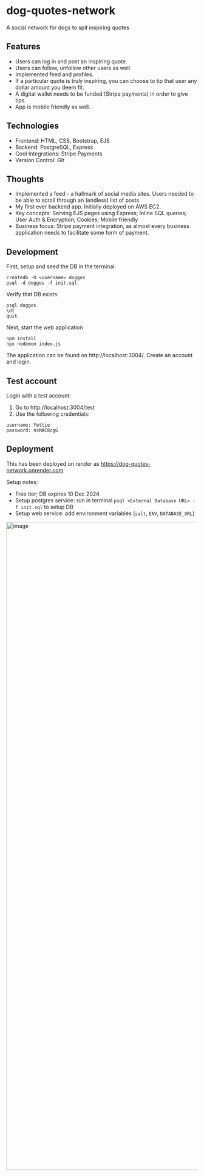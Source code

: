 # dog-quotes-network

A social network for dogs to spit inspiring quotes

## Features

- Users can log in and post an inspiring quote.
- Users can follow, unfollow other users as well.
- Implemented feed and profiles.
- If a particular quote is truly inspiring, you can choose to tip that user any dollar amount you deem fit.
- A digital wallet needs to be funded (Stripe payments) in order to give tips.
- App is mobile friendly as well.

## Technologies

- Frontend: HTML, CSS, Bootstrap, EJS
- Backend: PostgreSQL, Express
- Cool Integrations: Stripe Payments
- Version Control: Git

## Thoughts

- Implemented a feed - a hallmark of social media sites. Users needed to be able to scroll through an (endless) list of posts
- My first ever backend app. Initially deployed on AWS EC2.
- Key concepts: Serving EJS pages using Express; Inline SQL queries; User Auth & Encryption; Cookies; Mobile friendly
- Business focus: Stripe payment integration, as almost every business application needs to facilitate some form of payment.

## Development

First, setup and seed the DB in the terminal:

```
createdb -U <username> doggos
psql -d doggos -f init.sql
```

Verify that DB exists:

```
psql doggos
\dt
quit
```

Next, start the web application

```
npm install
npx nodemon index.js
```

The application can be found on http://localhost:3004/.
Create an account and login.

## Test account

Login with a test account:

1. Go to http://localhost:3004/test
2. Use the following credentials:

```
username: Yettie
password: nsMAC8cgG
```

## Deployment
This has been deployed on render as https://dog-quotes-network.onrender.com 

Setup notes:
- Free tier; DB expires 10 Dec 2024
- Setup postgres service: run in terminal `psql <External Database URL> -f init.sql` to setup DB
- Setup web service: add environment variables (`salt`, `ENV`, `DATABASE_URL`)
<img width="1701" alt="image" src="https://github.com/user-attachments/assets/1e8d14c4-fac3-4a6f-8cc8-aa94f2f28ba1">
